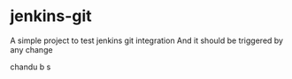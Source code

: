 # jenkins-git

A simple project to test jenkins git integration
And it should be triggered by any change

chandu b s
